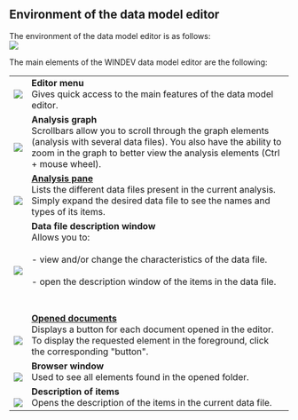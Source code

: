 
## Environment of the data model editor 
			



<a name="NOTE1"></a>
<a name="NOTE1_1"></a>
The environment of the data model editor is as follows: <br>![](https://doc.pcsoft.fr/en-US/images/image.awp?langid=3&name=EnvEditeurAnalyses.gif&type=thumb)


The main elements of the WINDEV data model editor are the following:


|   |   |
| --- | --- |
| ![](https://doc.pcsoft.fr/en-US/images/image.awp?langid=3&name=CERCLE1.gif) | **Editor menu**<br>Gives quick access to the main features of the data model editor. |
| <br>![](https://doc.pcsoft.fr/en-US/images/image.awp?langid=3&name=Cercle2.gif)<br> | **Analysis graph**<br>Scrollbars allow you to scroll through the graph elements (analysis with several data files). You also have the ability to zoom in the graph to better view the analysis elements (Ctrl + mouse wheel). |
| <br>![](https://doc.pcsoft.fr/en-US/images/image.awp?langid=3&name=Cercle3.gif)<br> | **[Analysis pane](../Editeurs/2027012.md)**<br>Lists the different data files present in the current analysis. Simply expand the desired data file to see the names and types of its items. |
| <br>![](https://doc.pcsoft.fr/en-US/images/image.awp?langid=3&name=Cercle4.gif)<br> | **Data file description window**<br>Allows you to:<br><br>- view and/or change the characteristics of the data file.<br><br>- open the description window of the items in the data file.<br><br><br> |
| <br>![](https://doc.pcsoft.fr/en-US/images/image.awp?langid=3&name=Cercle5.gif)<br> | **[Opened documents](../Editeurs/2029012.md)**<br>Displays a button for each document opened in the editor. To display the requested element in the foreground, click the corresponding "button". |
| <br>![](https://doc.pcsoft.fr/en-US/images/image.awp?langid=3&name=Cercle6.gif)<br> | **Browser window**<br>Used to see all elements found in the opened folder. |
| <br>![](https://doc.pcsoft.fr/en-US/images/image.awp?langid=3&name=Cercle7.gif)<br> | **Description of items**<br>Opens the description of the items in the current data file. |




